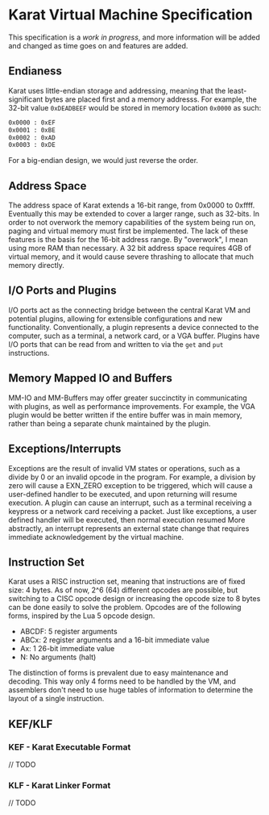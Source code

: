 # Karat Virtual Machine Specification

This specification is a *work in progress*, and more information
will be added and changed as time goes on and features are added.

## Endianess
Karat uses little-endian storage and addressing, meaning
that the least-significant bytes are placed first and a
memory  addresss. For example, the 32-bit value `0xDEADBEEF`
would be stored in memory location `0x0000` as such:

```asm
0x0000 : 0xEF
0x0001 : 0xBE
0x0002 : 0xAD
0x0003 : 0xDE
```

For a big-endian design, we would just reverse the order.

## Address Space
The address space of Karat extends a 16-bit range, from
0x0000 to 0xffff. Eventually this may be extended to cover
a larger range, such as 32-bits. In order to not overwork 
the memory capabilities of the system being run on, paging
and virtual memory must first be implemented. The lack of 
these features is the basis for the 16-bit address range.
By "overwork", I mean using more RAM than necessary. A
32 bit address space requires 4GB of virtual memory, and
it would cause severe thrashing to allocate that much
memory directly.

## I/O Ports and Plugins
I/O ports act as the connecting bridge between the central
Karat VM and potential plugins, allowing for extensible 
configurations and new functionality. Conventionally, a
plugin represents a device connected to the computer, such
as a terminal, a network card, or a VGA buffer. Plugins
have I/O ports that can be read from and written to via the 
`get` and `put` instructions.

## Memory Mapped IO and Buffers
MM-IO and MM-Buffers may offer greater succinctity
in communicating with plugins, as well as performance improvements.
For example, the VGA plugin would be better written if the entire
buffer was in main memory, rather than being a separate chunk
maintained by the plugin.

## Exceptions/Interrupts
Exceptions are the result of invalid VM states or operations,
such as a divide by 0 or an invalid opcode in the program.
For example, a division by zero will cause a EXN\_ZERO
exception to be triggered, which will cause a user-defined
handler to be executed, and upon returning will resume execution.
A plugin can cause an interrupt, such as a terminal receiving a
keypress or a network card receiving a packet. Just like exceptions,
a user defined handler will be executed, then normal execution
resumed More abstractly, an interrupt represents an external
state change that requires immediate acknowledgement by the virtual
machine.

## Instruction Set
Karat uses a RISC instruction set, meaning that instructions
are of fixed size: 4 bytes. As of now, 2^6 (64) different
opcodes are possible, but switching to a CISC opcode design
or increasing the opcode size to 8 bytes can be done easily to
solve the problem. Opcodes are of the following forms, inspired
by the Lua 5 opcode design.

- ABCDF: 5 register arguments
- ABCx: 2 register arguments and a 16-bit immediate value
- Ax: 1 26-bit immediate value
- N: No arguments (halt)

The distinction of forms is prevalent due to easy maintenance and
decoding. This way only 4 forms need to be handled by the VM, and 
assemblers don't need to use huge tables of information to determine
the layout of a single instruction.

## KEF/KLF

### KEF - Karat Executable Format
// TODO

### KLF - Karat Linker Format
// TODO
